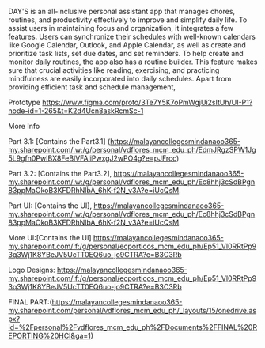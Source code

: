 DAY'S is an all-inclusive personal assistant app that manages chores, routines, and productivity effectively to improve and simplify daily life. To assist users in maintaining focus and organization, it integrates a few features. Users can synchronize their schedules with well-known calendars like Google Calendar, Outlook, and Apple Calendar, as well as create and prioritize task lists, set due dates, and set reminders. To help create and monitor daily routines, the app also has a routine builder. This feature makes sure that crucial activities like reading, exercising, and practicing mindfulness are easily incorporated into daily schedules. Apart from providing efficient task and schedule management,

Prototype https://www.figma.com/proto/3Te7Y5K7oPmWgjUi2sItUh/UI-P1?node-id=1-265&t=K2d4Ucn8askRcmSc-1

More Info

Part 3.1: [Contains the Part3.1] (https://malayancollegesmindanaoo365-my.sharepoint.com/:w:/g/personal/vdflores_mcm_edu_ph/EdmJRgzSPW1Jg5L9gfn0PwIBX8FeBlVFAliPwxgJ2wPO4g?e=pJFrcc)

Part 3.2: [Contains the Part3.2], https://malayancollegesmindanaoo365-my.sharepoint.com/:w:/g/personal/vdflores_mcm_edu_ph/Ec8hhj3cSdBPgn83ppMaOkoB3KFDRhNlbA_6hK-f2N_v3A?e=iUcQsM.

Part UI: [Contains the UI], https://malayancollegesmindanaoo365-my.sharepoint.com/:w:/g/personal/vdflores_mcm_edu_ph/Ec8hhj3cSdBPgn83ppMaOkoB3KFDRhNlbA_6hK-f2N_v3A?e=iUcQsM.

More UI:[Contains the UI] https://malayancollegesmindanaoo365-my.sharepoint.com/:f:/g/personal/ecporticos_mcm_edu_ph/Ep51_Vl0RRtPp93q3Wj1K8YBeJV5UcTT0EQ6uo-jo9CTRA?e=B3C3Rb

Logo Designs: https://malayancollegesmindanaoo365-my.sharepoint.com/:f:/g/personal/ecporticos_mcm_edu_ph/Ep51_Vl0RRtPp93q3Wj1K8YBeJV5UcTT0EQ6uo-jo9CTRA?e=B3C3Rb

FINAL PART:(https://malayancollegesmindanaoo365-my.sharepoint.com/personal/vdflores_mcm_edu_ph/_layouts/15/onedrive.aspx?id=%2Fpersonal%2Fvdflores_mcm_edu_ph%2FDocuments%2FFINAL%20REPORTING%20HCI&ga=1)
